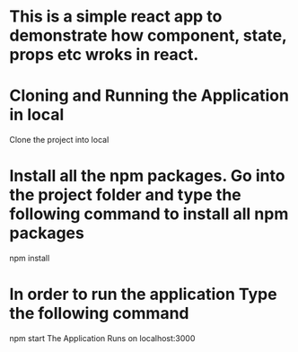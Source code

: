 
# This is a simple react app to demonstrate how component, state, props etc wroks in react.

# Cloning and Running the Application in local
Clone the project into local

# Install all the npm packages. Go into the project folder and type the following command to install all npm packages

npm install
# In order to run the application Type the following command

npm start
The Application Runs on localhost:3000

